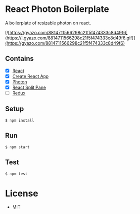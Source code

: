 # React Photon Boilerplate

A boilerplate of resizable photon on react.

[![https://gyazo.com/8814711566298c21f5f474333c8d49f6](https://i.gyazo.com/8814711566298c21f5f474333c8d49f6.gif)](https://gyazo.com/8814711566298c21f5f474333c8d49f6)

## Contains

- [x] [React](https://facebook.github.io/react/)
- [x] [Create React App](https://github.com/facebookincubator/create-react-app)
- [x] [Photon](http://photonkit.com/)
- [x] [React Split Pane](http://react-split-pane.surge.sh/)
- [ ] [Redux](http://redux.js.org/)

## Setup

```
$ npm install
```

## Run

```
$ npm start
```

## Test

```
$ npm test
```

# License

* MIT
